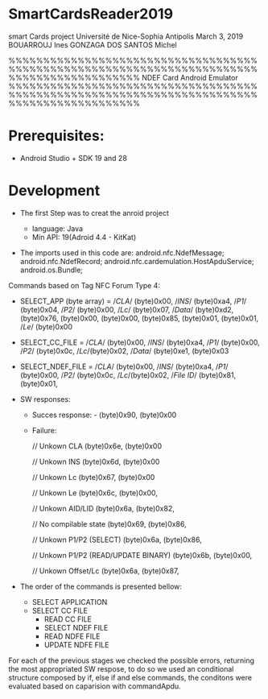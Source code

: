 # SmartCardsReader2019
smart Cards project 
Université de Nice-Sophia Antipolis
March 3, 2019 
BOUARROUJ Ines
GONZAGA DOS SANTOS Michel

%%%%%%%%%%%%%%%%%%%%%%%%%%%%%%%%%%%%%%%%%%%%%%%%%%%%%%%%%%%%%%%%%%%%%%%%%%%%%%%%%%%%%%%%%%%
NDEF Card Android Emulator
%%%%%%%%%%%%%%%%%%%%%%%%%%%%%%%%%%%%%%%%%%%%%%%%%%%%%%%%%%%%%%%%%%%%%%%%%%%%%%%%%%%%%%%%%%%

# Prerequisites: 

- Android Studio + SDK 19 and 28

# Development

- The first Step was to creat the anroid project
	- language: Java
	- Min API: 19(Adroid 4.4 - KitKat)

- The imports used in this code are: 
	android.nfc.NdefMessage;
 	android.nfc.NdefRecord;
	android.nfc.cardemulation.HostApduService;
 	android.os.Bundle;

Commands based on Tag NFC Forum Type 4:

- SELECT_APP (byte array) = /*CLA*/ (byte)0x00, /*INS*/ (byte)0xa4, /*P1*/ (byte)0x04, /*P2*/ (byte)0x00,
/*Lc*/ (byte)0x07, /*Data*/ (byte)0xd2, (byte)0x76, (byte)0x00, (byte)0x00, (byte)0x85, (byte)0x01, (byte)0x01,
/*Le*/ (byte)0x00

- SELECT_CC_FILE = /*CLA*/ (byte)0x00, /*INS*/ (byte)0xa4, /*P1*/ (byte)0x00, /*P2*/ (byte)0x0c, /*Lc*/(byte)0x02,
/*Data*/ (byte)0xe1, (byte)0x03

- SELECT_NDEF_FILE = /*CLA*/ (byte)0x00, /*INS*/ (byte)0xa4, /*P1*/ (byte)0x00, /*P2*/ (byte)0x0c, /*Lc*/(byte)0x02,
/*File ID*/ (byte)0x81, (byte)0x01,


- SW responses: 

	- Succes response:
            - (byte)0x90, (byte)0x00
        
	- Failure:

        // Unkown CLA 
            (byte)0x6e, (byte)0x00

        // Unkown INS 
            (byte)0x6d, (byte)0x00

        // Unkown Lc 
            (byte)0x67, (byte)0x00

        // Unkown Le 
            (byte)0x6c, (byte)0x00,

        // Unkown AID/LID
            (byte)0x6a, (byte)0x82,
    
        // No compilable state 
            (byte)0x69, (byte)0x86,

        // Unkown P1/P2 (SELECT)
            (byte)0x6a, (byte)0x86,

        // Unkown P1/P2 (READ/UPDATE BINARY)
            (byte)0x6b, (byte)0x00,

        // Unkown Offset/Lc 
            (byte)0x6a, (byte)0x87,
 


- The order of the commands is presented bellow:
	- SELECT APPLICATION
	- SELECT CC FILE
        - READ CC FILE
        - SELECT NDEF FILE
        - READ NDFE FILE
        - UPDATE NDFE FILE

 For each of the previous stages we checked the possible errors, returning the most 
 appropriated SW respose, to do so we used an conditional structure composed by if, 
 else if and else commands, the conditons were evaluated based on caparision with 
commandApdu.
